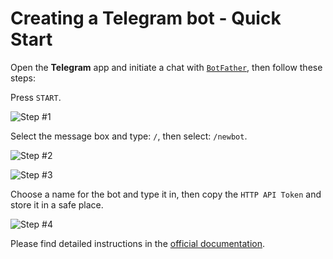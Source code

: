 # Creating a Telegram bot - Quick Start

Open the **Telegram** app and initiate a chat with [`BotFather`](https://telegram.me/BotFather), then follow these steps:

Press `START`.

![Step #1](img/01.png)

Select the message box and type: `/`, then select: `/newbot`.

![Step #2](img/02.png)

![Step #3](img/03.png)

Choose a name for the bot and type it in, then copy the `HTTP API Token` and store it in a safe place.

![Step #4](img/04.png)

Please find detailed instructions in the [official documentation](https://telegram.me/botfather).
